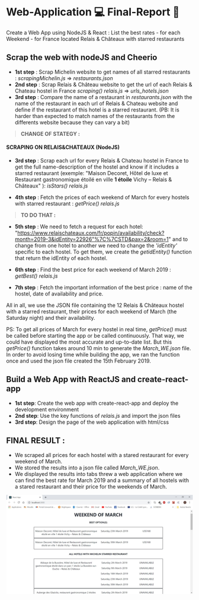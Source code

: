 # Web-Application :computer: Final-Report :memo:
Create a Web App using NodeJS & React : List the best rates - for each Weekend - for France located Relais &amp; Châteaux with starred restaurants

## Scrap the web with nodeJS and Cheerio

- **1st step** : Scrap Michelin website to get names of all starred restaurants : *scrapingMichelin.js* => *restaurants.json*
- **2nd step** : Scrap Relais & Château website to get the url of each Relais & Chateau hostel in France *scraping() relais.js* => *urls_hotels.json*
- **3rd step** : Compare the name of a restaurant in *restaurants.json* with the name of the restaurant in each url of Relais & Chateau website and define if the restaurant of this hotel is a starred restaurant.
(PB: It is harder than expected to match names of the restaurants from the differents website because they can vary a bit)

> **CHANGE OF STATEGY :** 

#### SCRAPING ON RELAIS&CHATEAUX (NodeJS)

- **3rd step** : Scrap each url for every Relais & Chateau hostel in France to get the full name-description of the hostel and know if it includes a starred restaurant (exemple: "Maison Decoret, Hôtel de luxe et Restaurant gastronomique étoilé en ville **1 étoile** Vichy – Relais & Châteaux" ): *isStars() relais.js*

- **4th step** : Fetch the prices of each weekend of March for every hostels with starred restaurant : *getPrice() relais.js*
>**TO DO THAT :**

- **5th step** : We need to fetch a request for each hotel: "https://www.relaischateaux.com/fr/popin/availability/check?month=2019-3&idEntity=22926"%7C%7CSTD&pax=2&room=1" and to change from one hotel to another we need to change the *'idEntity'* specific to each hostel. To get them, we create the *getidEntity()* function that return the idEntity of each hostel.

- **6th step** : Find the best price for each weekend of March 2019 : *getBest() relais.js* 

- **7th step** : Fetch the important information of the best price : name of the hostel, date of availability and price.

All in all, we use the JSON file containing the 12 Relais & Châteaux hostel with a starred restaurant, their prices for each weekend of March (the Saturday night) and their availability.

PS: To get all prices of March for every hostel in real time, *getPrice()* must be called before starting the app or be called continuously. That way, we could have displayed the most accurate and up-to-date list. But this *getPrice()* function takes around 10 min to generate the *March_WE.json* file. In order to avoid losing time while building the app, we ran the function once and used the json file created the 15th February 2019.

 
## Build a Web App with ReactJS and create-react-app 

- **1st step**: Create the web app with create-react-app and deploy the development environment
- **2nd step**: Use the key functions of *relais.js* and import the json files
- **3rd step**: Design the page of the web application with html/css

## FINAL RESULT :

- We scraped all prices for each hostel with a stared restaurant for every weekend of March.
- We stored the results into a json file called *March_WE.json*.
- We displayed the results into tabs threw a web application where we can find the best rate for March 2019 and a summary of all hostels with a stared restaurant and their price for the weekends of March.

![Screenshot](./relais-chateaux-app/Capture.JPG)
